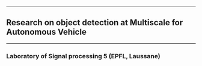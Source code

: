 --------------------------------
## Research on  object detection at Multiscale for Autonomous Vehicle
----------------------------
### Laboratory of Signal processing 5 (EPFL, Laussane)



